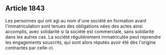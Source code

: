Article 1843
----
Les personnes qui ont agi au nom d'une société en formation avant
l'immatriculation sont tenues des obligations nées des actes ainsi accomplis,
avec solidarité si la société est commerciale, sans solidarité dans les autres
cas. La société régulièrement immatriculée peut reprendre les engagements
souscrits, qui sont alors réputés avoir été dès l'origine contractés par
celle-ci.
